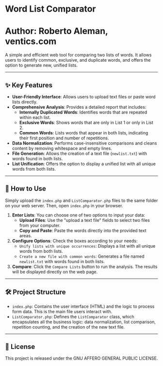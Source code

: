 # Word List Comparator
# Author: Roberto Aleman, ventics.com

A simple and efficient web tool for comparing two lists of words. It allows users to identify common, exclusive, and duplicate words, and offers the option to generate new, unified lists.

---

## ✨ Key Features

* **User-Friendly Interface**: Allows users to upload text files or paste word lists directly.
* **Comprehensive Analysis**: Provides a detailed report that includes:
    * **Internally Duplicated Words**: Identifies words that are repeated within each list.
    * **Exclusive Words**: Shows words that are only in List 1 or only in List 2.
    * **Common Words**: Lists words that appear in both lists, indicating their first position and number of repetitions.
* **Data Normalization**: Performs case-insensitive comparisons and cleans content by removing whitespace and empty lines.
* **File Generation**: Allows the creation of a text file (`newlist.txt`) with words found in both lists.
* **List Unification**: Offers the option to display a unified list with all unique words from both lists.

---

## 🚀 How to Use

Simply upload the `index.php` and `ListComparator.php` files to the same folder on your web server. Then, open `index.php` in your browser.

1.  **Enter Lists**: You can choose one of two options to input your data:
    * **Upload Files**: Use the "upload a text file" fields to select two files from your computer.
    * **Copy and Paste**: Paste the words directly into the provided text areas.
2.  **Configure Options**: Check the boxes according to your needs:
    * `Unify lists with unique occurrences`: Displays a list with all unique words from both lists.
    * `Create a new file with common words`: Generates a file named `newlist.txt` with words found in both lists.
3.  **Compare**: Click the `Compare Lists` button to run the analysis. The results will be displayed directly on the web page.

---

## 🛠️ Project Structure

* `index.php`: Contains the user interface (HTML) and the logic to process form data. This is the main file users interact with.
* `ListComparator.php`: Defines the `ListComparator` class, which encapsulates all the business logic: data normalization, list comparison, repetition counting, and the creation of the new text file.

---

## 📄 License


This project is released under the GNU AFFERO GENERAL PUBLIC LICENSE. 
